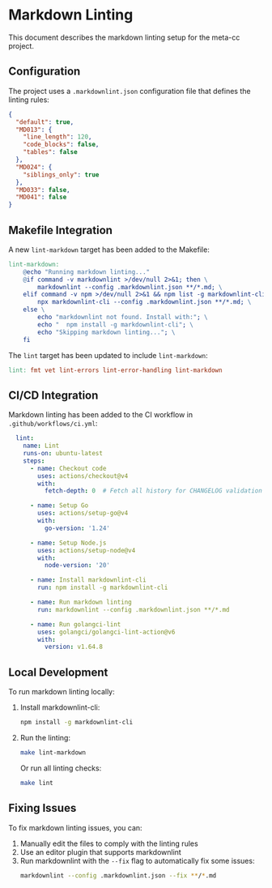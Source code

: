 # Markdown Linting

This document describes the markdown linting setup for the meta-cc project.

## Configuration

The project uses a `.markdownlint.json` configuration file that defines the linting rules:

```json
{
  "default": true,
  "MD013": {
    "line_length": 120,
    "code_blocks": false,
    "tables": false
  },
  "MD024": {
    "siblings_only": true
  },
  "MD033": false,
  "MD041": false
}
```

## Makefile Integration

A new `lint-markdown` target has been added to the Makefile:

```makefile
lint-markdown:
	@echo "Running markdown linting..."
	@if command -v markdownlint >/dev/null 2>&1; then \
		markdownlint --config .markdownlint.json **/*.md; \
	elif command -v npm >/dev/null 2>&1 && npm list -g markdownlint-cli >/dev/null 2>&1; then \
		npx markdownlint-cli --config .markdownlint.json **/*.md; \
	else \
		echo "markdownlint not found. Install with:"; \
		echo "  npm install -g markdownlint-cli"; \
		echo "Skipping markdown linting..."; \
	fi
```

The `lint` target has been updated to include `lint-markdown`:

```makefile
lint: fmt vet lint-errors lint-error-handling lint-markdown
```

## CI/CD Integration

Markdown linting has been added to the CI workflow in `.github/workflows/ci.yml`:

```yaml
  lint:
    name: Lint
    runs-on: ubuntu-latest
    steps:
      - name: Checkout code
        uses: actions/checkout@v4
        with:
          fetch-depth: 0  # Fetch all history for CHANGELOG validation

      - name: Setup Go
        uses: actions/setup-go@v4
        with:
          go-version: '1.24'

      - name: Setup Node.js
        uses: actions/setup-node@v4
        with:
          node-version: '20'

      - name: Install markdownlint-cli
        run: npm install -g markdownlint-cli

      - name: Run markdown linting
        run: markdownlint --config .markdownlint.json **/*.md

      - name: Run golangci-lint
        uses: golangci/golangci-lint-action@v6
        with:
          version: v1.64.8
```

## Local Development

To run markdown linting locally:

1. Install markdownlint-cli:
   ```bash
   npm install -g markdownlint-cli
   ```

2. Run the linting:
   ```bash
   make lint-markdown
   ```

   Or run all linting checks:
   ```bash
   make lint
   ```

## Fixing Issues

To fix markdown linting issues, you can:

1. Manually edit the files to comply with the linting rules
2. Use an editor plugin that supports markdownlint
3. Run markdownlint with the `--fix` flag to automatically fix some issues:
   ```bash
   markdownlint --config .markdownlint.json --fix **/*.md
   ```

